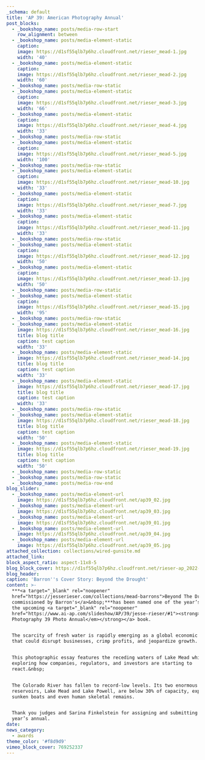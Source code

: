 ```yaml
---
_schema: default
title: 'AP 39: American Photography Annual'
post_blocks:
  - _bookshop_name: posts/media-row-start
    row_alignment: between
  - _bookshop_name: posts/media-element-static
    caption:
    image: https://d1sf55qlb7p6hz.cloudfront.net/rieser_mead-1.jpg
    width: '40'
  - _bookshop_name: posts/media-element-static
    caption:
    image: https://d1sf55qlb7p6hz.cloudfront.net/rieser_mead-2.jpg
    width: '60'
  - _bookshop_name: posts/media-row-static
  - _bookshop_name: posts/media-element-static
    caption:
    image: https://d1sf55qlb7p6hz.cloudfront.net/rieser_mead-3.jpg
    width: '66'
  - _bookshop_name: posts/media-element-static
    caption:
    image: https://d1sf55qlb7p6hz.cloudfront.net/rieser_mead-4.jpg
    width: '33'
  - _bookshop_name: posts/media-row-static
  - _bookshop_name: posts/media-element-static
    caption:
    image: https://d1sf55qlb7p6hz.cloudfront.net/rieser_mead-5.jpg
    width: '100'
  - _bookshop_name: posts/media-row-static
  - _bookshop_name: posts/media-element-static
    caption:
    image: https://d1sf55qlb7p6hz.cloudfront.net/rieser_mead-10.jpg
    width: '33'
  - _bookshop_name: posts/media-element-static
    caption:
    image: https://d1sf55qlb7p6hz.cloudfront.net/rieser_mead-7.jpg
    width: '33'
  - _bookshop_name: posts/media-element-static
    caption:
    image: https://d1sf55qlb7p6hz.cloudfront.net/rieser_mead-11.jpg
    width: '33'
  - _bookshop_name: posts/media-row-static
  - _bookshop_name: posts/media-element-static
    caption:
    image: https://d1sf55qlb7p6hz.cloudfront.net/rieser_mead-12.jpg
    width: '50'
  - _bookshop_name: posts/media-element-static
    caption:
    image: https://d1sf55qlb7p6hz.cloudfront.net/rieser_mead-13.jpg
    width: '50'
  - _bookshop_name: posts/media-row-static
  - _bookshop_name: posts/media-element-static
    caption:
    image: https://d1sf55qlb7p6hz.cloudfront.net/rieser_mead-15.jpg
    width: '95'
  - _bookshop_name: posts/media-row-static
  - _bookshop_name: posts/media-element-static
    image: https://d1sf55qlb7p6hz.cloudfront.net/rieser_mead-16.jpg
    title: blog title
    caption: test caption
    width: '33'
  - _bookshop_name: posts/media-element-static
    image: https://d1sf55qlb7p6hz.cloudfront.net/rieser_mead-14.jpg
    title: blog title
    caption: test caption
    width: '33'
  - _bookshop_name: posts/media-element-static
    image: https://d1sf55qlb7p6hz.cloudfront.net/rieser_mead-17.jpg
    title: blog title
    caption: test caption
    width: '33'
  - _bookshop_name: posts/media-row-static
  - _bookshop_name: posts/media-element-static
    image: https://d1sf55qlb7p6hz.cloudfront.net/rieser_mead-18.jpg
    title: blog title
    caption: test caption
    width: '50'
  - _bookshop_name: posts/media-element-static
    image: https://d1sf55qlb7p6hz.cloudfront.net/rieser_mead-19.jpg
    title: blog title
    caption: test caption
    width: '50'
  - _bookshop_name: posts/media-row-static
  - _bookshop_name: posts/media-row-static
  - _bookshop_name: posts/media-row-end
blog_slider:
  - _bookshop_name: posts/media-element-url
    image: https://d1sf55qlb7p6hz.cloudfront.net/ap39_02.jpg
  - _bookshop_name: posts/media-element-url
    image: https://d1sf55qlb7p6hz.cloudfront.net/ap39_03.jpg
  - _bookshop_name: posts/media-element-url
    image: https://d1sf55qlb7p6hz.cloudfront.net/ap39_01.jpg
  - _bookshop_name: posts/media-element-url
    image: https://d1sf55qlb7p6hz.cloudfront.net/ap39_04.jpg
  - _bookshop_name: posts/media-element-url
    image: https://d1sf55qlb7p6hz.cloudfront.net/ap39_05.jpg
attached_collection: collections/wired-gunsite.md
attached_link:
block_aspect_ratio: aspect-11x8-5
blog_block_cover: https://d1sf55qlb7p6hz.cloudfront.net/rieser-ap_2022-1.jpg
blog_header:
caption: 'Barron''s Cover Story: Beyond the Drought'
content: >-
  ***<a target="_blank" rel="noopener"
  href="https://jesserieser.com/collections/mead-barrons">Beyond The Drought
  commissioned by Barron's</a>&nbsp;***has been named one of the year’s best in
  the upcoming <a target="_blank" rel="noopener"
  href="https://www.ai-ap.com/slideshow/AP/39/jesse-rieser/#1"><strong><em>American
  Photography 39 Photo Annual</em></strong></a> book.


  The scarcity of fresh water is rapidly emerging as a global economic threat
  that could disrupt businesses, crimp profits, and jeopardize growth.⁠


  This photographic essay features the receding waters of Lake Mead while
  exploring how companies, regulators, and investors are starting to
  react.&nbsp;


  The Colorado River has fallen to record-low levels. Its two enormous
  reservoirs, Lake Mead and Lake Powell, are below 30% of capacity, exposing
  sunken boats and even human skeletal remains.


  Thank you judges and Sarina Finkelstein for assigning and submitting to this
  year’s annual. ⁠
date:
news_category:
  - awards
theme_color: '#f8d9d9'
vimeo_block_cover: 769252337
---
```

